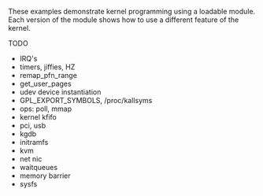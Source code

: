 These examples demonstrate kernel programming using a loadable module.
Each version of the module shows how to use a different feature of the kernel.

TODO

* IRQ's
* timers, jiffies, HZ
* remap_pfn_range
* get_user_pages
* udev device instantiation
* GPL_EXPORT_SYMBOLS, /proc/kallsyms
* ops: poll, mmap
* kernel kfifo
* pci, usb
* kgdb
* initramfs
* kvm
* net nic
* waitqueues
* memory barrier
* sysfs
